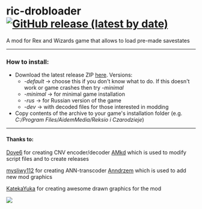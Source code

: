 # ric-drobloader [![GitHub release (latest by date)](https://img.shields.io/github/v/release/roostarreksio/ric-drobloader?color=brightgreen&style=flat-square)](https://github.com/roostarreksio/ric-drobloader/releases/latest)
A mod for Rex and Wizards game that allows to load pre-made savestates

---

### How to install:
* Download the latest release ZIP [here](https://github.com/roostarreksio/ric-drobloader/releases/latest). Versions:
   * _-default_ -> choose this if you don't know what to do. If this doesn't work or game crashes then try _-minimal_
   * _-minimal_ -> for minimal game installation
   * _-rus_ -> for Russian version of the game
   * _-dev_ -> with decoded files for those interested in modding
* Copy contents of the archive to your game's installation folder (e.g. *C:/Program Files/AidemMedia/Reksio i Czarodzieje*)

---
#### Thanks to:
[Dove6](https://github.com/Dove6) for creating CNV encoder/decoder [AMkd](https://github.com/Dove6/AMkd) which is used to modify script files and to create releases

[mysliwy112](https://github.com/mysliwy112) for creating ANN-transcoder [Anndrzem](https://github.com/mysliwy112/AM-transcoder) which is used to add new mod graphics

[KatekaYuka](https://twitter.com/KatekaYuka) for creating awesome drawn graphics for the mod


![](https://i.imgur.com/e79Yce8.png)
